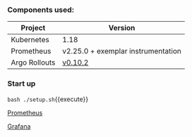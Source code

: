### Components used:

| Project | Version | 
| ------------- | ------------- |
| Kubernetes | 1.18 |  
| Prometheus| v2.25.0 + exemplar instrumentation |
| Argo Rollouts | [v0.10.2](https://github.com/argoproj/argo-rollouts/releases/tag/v0.10.2) |

### Start up

`bash ./setup.sh`{{execute}}

[Prometheus](https://[[HOST_SUBDOMAIN]]-30555-[[KATACODA_HOST]].environments.katacoda.com/)

[Grafana](https://[[HOST_SUBDOMAIN]]-30556-[[KATACODA_HOST]].environments.katacoda.com/)


